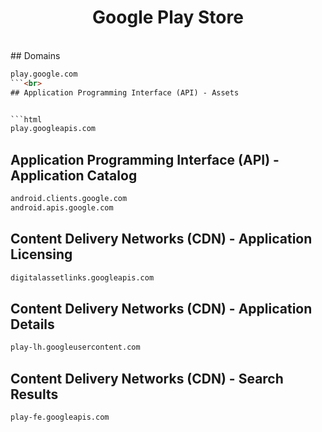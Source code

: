 


<h1 align="center">Google Play Store</h1><br>
## Domains


```html
play.google.com
```<br>
## Application Programming Interface (API) - Assets


```html
play.googleapis.com
```


## Application Programming Interface (API) - Application Catalog


```html
android.clients.google.com
android.apis.google.com
```


## Content Delivery Networks (CDN) - Application Licensing


```html
digitalassetlinks.googleapis.com
```


## Content Delivery Networks (CDN) - Application Details


```html
play-lh.googleusercontent.com
```


## Content Delivery Networks (CDN) - Search Results


```html
play-fe.googleapis.com
```

